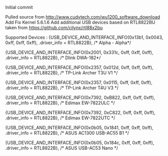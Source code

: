 Initial commit

Pulled source from http://www.cudytech.com/wu1200_software_download
Add Fix Kernel 5.6.1.6
Add additional USB devices based on RTL8822BU taken from https://github.com/cilynx/rtl88x2bu

Supported Devices :
{USB_DEVICE_AND_INTERFACE_INFO(0x13b1, 0x0043, 0xff, 0xff, 0xff), .driver_info = RTL8822B}, /* Alpha - Alpha*/

{USB_DEVICE_AND_INTERFACE_INFO(0x2001, 0x331c, 0xff, 0xff, 0xff), .driver_info = RTL8822B}, /* Dlink DWA-182*/

{USB_DEVICE_AND_INTERFACE_INFO(0x2357, 0x012d, 0xff, 0xff, 0xff), .driver_info = RTL8822B}, /* TP-Link Archer T3U V1 */

{USB_DEVICE_AND_INTERFACE_INFO(0x2357, 0x0115, 0xff, 0xff, 0xff), .driver_info = 
RTL8822B}, /* TP-Link Archer T4U V3 */

{USB_DEVICE_AND_INTERFACE_INFO(0x7392, 0xB822, 0xff, 0xff, 0xff), .driver_info = RTL8822B}, /* Edimax EW-7822ULC */

{USB_DEVICE_AND_INTERFACE_INFO(0x7392, 0xC822, 0xff, 0xff, 0xff), .driver_info = RTL8822B}, /* Edimax EW-7822UTC */

{USB_DEVICE_AND_INTERFACE_INFO(0x0b05, 0x1841, 0xff, 0xff, 0xff), .driver_info = RTL8822B}, /* ASUS AC1300 USB-AC55 B1 */

{USB_DEVICE_AND_INTERFACE_INFO(0x0b05, 0x184c, 0xff, 0xff, 0xff), .driver_info = RTL8822B}, /* ASUS USB-AC53 Nano */
